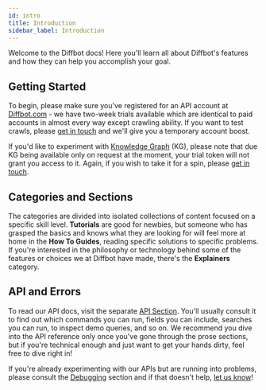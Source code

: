 ```yaml
---
id: intro
title: Introduction
sidebar_label: Introduction
---
```


Welcome to the Diffbot docs! Here you'll learn all about Diffbot's features and how they can help you accomplish your goal.

## Getting Started

To begin, please make sure you've registered for an API account at [Diffbot.com](https://diffbot.com) - we have two-week trials available which are identical to paid accounts in almost every way except crawling ability. If you want to test crawls, please [get in touch](mailto:support@diffbot.com) and we'll give you a temporary account boost.

If you'd like to experiment with [Knowledge Graph](kg-index) (KG), please note that due KG being available only on request at the moment, your trial token will not grant you access to it. Again, if you wish to take it for a spin, please [get in touch](mailto:support@diffbot.com).

## Categories and Sections

The categories are divided into isolated collections of content focused on a specific skill level. **Tutorials** are good for newbies, but someone who has grasped the basics and knows what they are looking for will feel more at home in the **How To Guides**, reading specific solutions to specific problems. If you're interested in the philosophy or technology behind some of the features or choices we at Diffbot have made, there's the **Explainers** category.

## API and Errors

To read our API docs, visit the separate [API Section](api-intro). You'll usually consult it to find out which commands you can run, fields you can include, searches you can run, to inspect demo queries, and so on. We recommend you dive into the API reference only once you've gone through the prose sections, but if you're technical enough and just want to get your hands dirty, feel free to dive right in!

If you're already experimenting with our APIs but are running into problems, please consult the [Debugging](error-intro) section and if that doesn't help, [let us know](mailto:support@diffbot.com)!
